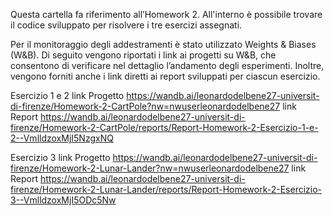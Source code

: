 Questa cartella fa riferimento all’Homework 2. All'interno è possibile trovare il codice sviluppato per risolvere i tre esercizi assegnati.

Per il monitoraggio degli addestramenti è stato utilizzato Weights & Biases (W&B). 
Di seguito vengono riportati i link ai progetti su W&B, che consentono di verificare nel dettaglio l’andamento degli esperimenti. 
Inoltre, vengono forniti anche i link diretti ai report sviluppati per ciascun esercizio.

Esercizio 1 e 2
link Progetto
https://wandb.ai/leonardodelbene27-universit-di-firenze/Homework-2-CartPole?nw=nwuserleonardodelbene27
link Report
https://wandb.ai/leonardodelbene27-universit-di-firenze/Homework-2-CartPole/reports/Report-Homework-2-Esercizio-1-e-2--VmlldzoxMjI5NzgxNQ

Esercizio 3
link Progetto
https://wandb.ai/leonardodelbene27-universit-di-firenze/Homework-2-Lunar-Lander?nw=nwuserleonardodelbene27
link Report
https://wandb.ai/leonardodelbene27-universit-di-firenze/Homework-2-Lunar-Lander/reports/Report-Homework-2-Esercizio-3--VmlldzoxMjI5ODc5Nw
